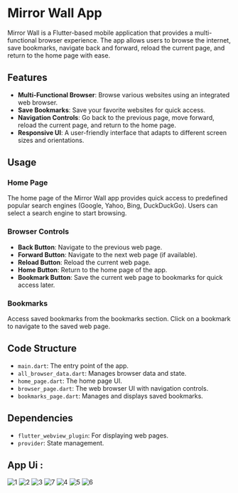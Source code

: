# Mirror Wall App

Mirror Wall is a Flutter-based mobile application that provides a multi-functional browser experience. The app allows users to browse the internet, save bookmarks, navigate back and forward, reload the current page, and return to the home page with ease.

## Features

- **Multi-Functional Browser**: Browse various websites using an integrated web browser.
- **Save Bookmarks**: Save your favorite websites for quick access.
- **Navigation Controls**: Go back to the previous page, move forward, reload the current page, and return to the home page.
- **Responsive UI**: A user-friendly interface that adapts to different screen sizes and orientations.

## Usage

### Home Page

The home page of the Mirror Wall app provides quick access to predefined popular search engines (Google, Yahoo, Bing, DuckDuckGo). Users can select a search engine to start browsing.

### Browser Controls

- **Back Button**: Navigate to the previous web page.
- **Forward Button**: Navigate to the next web page (if available).
- **Reload Button**: Reload the current web page.
- **Home Button**: Return to the home page of the app.
- **Bookmark Button**: Save the current web page to bookmarks for quick access later.

### Bookmarks

Access saved bookmarks from the bookmarks section. Click on a bookmark to navigate to the saved web page.

## Code Structure

- `main.dart`: The entry point of the app.
- `all_browser_data.dart`: Manages browser data and state.
- `home_page.dart`: The home page UI.
- `browser_page.dart`: The web browser UI with navigation controls.
- `bookmarks_page.dart`: Manages and displays saved bookmarks.

## Dependencies

- `flutter_webview_plugin`: For displaying web pages.
- `provider`: State management.


## App Ui :
![1](https://github.com/user-attachments/assets/649d9eb6-e8fc-486a-b07e-26c31eda500c)
![2](https://github.com/user-attachments/assets/517ef1e2-44f4-4db8-850e-01edc23fd9b1)
![3](https://github.com/user-attachments/assets/d634a59c-f073-48f1-ac31-ab6942f98789)
![7](https://github.com/user-attachments/assets/43bc576e-32ac-4a0f-8834-50797330a28a)
![4](https://github.com/user-attachments/assets/a7e8880d-4c2a-4e4d-9536-2ea12923d712)
![5](https://github.com/user-attachments/assets/44ac18db-6d86-4084-9445-4a914aede7d6)
![6](https://github.com/user-attachments/assets/9d7cb05c-4787-429a-995d-7eb84d7ee817)


